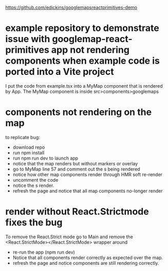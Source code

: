 https://github.com/edickins/googlemapsreactprimitives-demo

# example repository to demonstrate issue with googlemap-react-primitives app not rendering components when example code is ported into a Vite project

I put the code from example.tsx into a MyMap component that is rendered by App.
The MyMap component is inside src>components>googlemaps

# components not rendering on the map

to replicate bug:

- download repo
- run npm install
- run npm run dev to launch app
- notice that the map renders but without markers or overlay
- go to MyMap line 57 and comment out the s being rendered
- notice how other map components render through HMR soft re-render
- uncomment the code
- notice the s render.
- refresh the page and notice that all map components no-longer render

# render without React.Strictmode fixes the bug

To remove the React.Strict mode go to Main and remove the <React.StrictMode></React.StrictMode> wrapper around

- re-run the app (npm run dev)
- Notice that all components render correctly as expected over the map.
- refresh the page and notice components are still rendering correctly.
